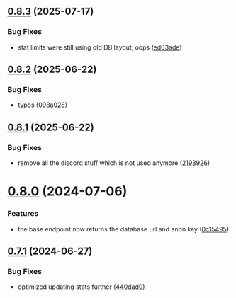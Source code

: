 ## [0.8.3](https://github.com/Torwent/wasp-api/compare/v0.8.2...v0.8.3) (2025-07-17)


### Bug Fixes

* stat limits were still using old DB layout, oops ([ed03ade](https://github.com/Torwent/wasp-api/commit/ed03adec56623188c4648371a44bcb1ed6e8638b))



## [0.8.2](https://github.com/Torwent/wasp-api/compare/v0.8.1...v0.8.2) (2025-06-22)


### Bug Fixes

* typos ([098a028](https://github.com/Torwent/wasp-api/commit/098a0281708dbc518f984ef988ffff7e736aa474))



## [0.8.1](https://github.com/Torwent/wasp-api/compare/v0.8.0...v0.8.1) (2025-06-22)


### Bug Fixes

* remove all the discord stuff which is not used anymore ([2193926](https://github.com/Torwent/wasp-api/commit/21939265987f488a93a471686a06f99d107dc4eb))



# [0.8.0](https://github.com/Torwent/wasp-api/compare/v0.7.1...v0.8.0) (2024-07-06)


### Features

* the base endpoint now returns the database url and anon key ([0c15495](https://github.com/Torwent/wasp-api/commit/0c1549503a00f2d0f09a661db050a666fecf8160))



## [0.7.1](https://github.com/Torwent/wasp-api/compare/v0.7.0...v0.7.1) (2024-06-27)


### Bug Fixes

* optimized updating stats further ([440dad0](https://github.com/Torwent/wasp-api/commit/440dad01fbe63e189862b26058c268ce298e3ec6))




